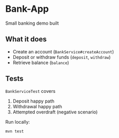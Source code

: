 # Bank-App

Small banking demo built

## What it does  
* Create an account (`BankService#createAccount`)  
* Deposit or withdraw funds (`deposit`, `withdraw`)  
* Retrieve balance (`balance`)

## Tests  
`BankServiceTest` covers  
1. Deposit happy path  
2. Withdrawal happy path  
3. Attempted overdraft (negative scenario)

Run locally:

```bash
mvn test
